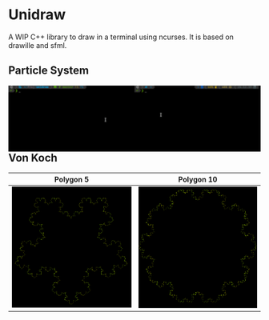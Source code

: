 # Unidraw

 A WIP C++ library to draw in a terminal using ncurses. It is based on drawille and sfml.

## Particle System

<img src=".README.assets/Peek 26-12-2019 16-56.gif" width=50% align="left"/><img src=".README.assets/Peek 26-12-2019 13-47.gif" width=50% align="right"/></br>


## Von Koch

| Polygon 5                                                    | Polygon 10                                                   |
| ------------------------------------------------------------ | ------------------------------------------------------------ |
| ![Screenshot_20191226_135509](.README.assets/Screenshot_20191226_135509-1577373540609.png) | ![Screenshot_20191226_135642](.README.assets/Screenshot_20191226_135642-1577373553567.png) |

